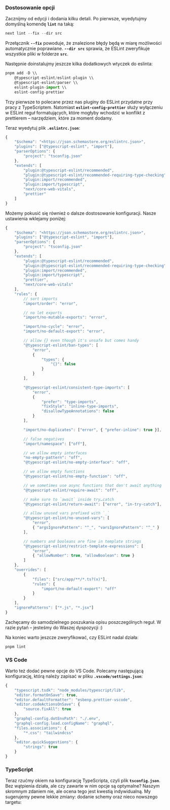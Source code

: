 
### **Dostosowanie opcji**

Zacznijmy od edycji i dodania kilku detali. Po pierwsze, wyedytujmy domyślną komendę **`lint`** na taką:

```jsx
next lint --fix --dir src
```

Przełącznik **`--fix`** powoduje, że znalezione błędy będą w miarę możliwości automatycznie poprawiane. **`--dir src`** sprawia, że ESLint zweryfikuje wszystkie pliki w folderze **`src`**.

Następnie doinstalujmy jeszcze kilka dodatkowych wtyczek do eslinta:

```jsx
pnpm add -D \\
	@typescript-eslint/eslint-plugin \\
	@typescript-eslint/parser \\
	eslint-plugin-import \\
	eslint-config-prettier
```

Trzy pierwsze to polecane przez nas pluginy do ESLint przydatne przy pracy z TypeScriptem. Natomiast **`eslint-config-prettier`** służy wyłączeniu w ESLint reguł formatujących, które mogłyby wchodzić w konflikt z prettierem – narzędziem, które za moment dodamy.

Teraz wyedytuj plik **`.eslintrc.json`**:

```jsx
{
	"$schema": "<https://json.schemastore.org/eslintrc.json>",
	"plugins": ["@typescript-eslint", "import"],
	"parserOptions": {
		"project": "tsconfig.json"
	},
	"extends": [
		"plugin:@typescript-eslint/recommended",
		"plugin:@typescript-eslint/recommended-requiring-type-checking",
		"plugin:import/recommended",
		"plugin:import/typescript",
		"next/core-web-vitals",
		"prettier"
	]
}
```

Możemy pokusić się również o dalsze dostosowanie konfiguracji. Nasze ustawienia wklejamy poniżej:

```jsx
{
	"$schema": "<https://json.schemastore.org/eslintrc.json>",
	"plugins": ["@typescript-eslint", "import"],
	"parserOptions": {
		"project": "tsconfig.json"
	},
	"extends": [
		"plugin:@typescript-eslint/recommended",
		"plugin:@typescript-eslint/recommended-requiring-type-checking",
		"plugin:import/recommended",
		"plugin:import/typescript",
		"prettier",
		"next/core-web-vitals"
	],
	"rules": {
		// sort imports
		"import/order": "error",

		// no let exports
		"import/no-mutable-exports": "error",

		"import/no-cycle": "error",
		"import/no-default-export": "error",

		// allow {} even though it's unsafe but comes handy
		"@typescript-eslint/ban-types": [
			"error",
			{
				"types": {
					"{}": false
				}
			}
		],

		"@typescript-eslint/consistent-type-imports": [
			"error",
			{
				"prefer": "type-imports",
				"fixStyle": "inline-type-imports",
				"disallowTypeAnnotations": false
			}
		],

		"import/no-duplicates": ["error", { "prefer-inline": true }],

		// false negatives
		"import/namespace": ["off"],

		// we allow empty interfaces
		"no-empty-pattern": "off",
		"@typescript-eslint/no-empty-interface": "off",

		// we allow empty functions
		"@typescript-eslint/no-empty-function": "off",

		// we sometimes use async functions that don't await anything
		"@typescript-eslint/require-await": "off",

		// make sure to `await` inside try…catch
		"@typescript-eslint/return-await": ["error", "in-try-catch"],

		// allow unused vars prefixed with `_`
		"@typescript-eslint/no-unused-vars": [
			"error",
			{ "argsIgnorePattern": "^_", "varsIgnorePattern": "^_" }
		],

		// numbers and booleans are fine in template strings
		"@typescript-eslint/restrict-template-expressions": [
			"error",
			{ "allowNumber": true, "allowBoolean": true }
		]
	},
	"overrides": [
		{
			"files": ["src/app/**/*.ts?(x)"],
			"rules": {
				"import/no-default-export": "off"
			}
		}
	],
	"ignorePatterns": ["*.js", "*.jsx"]
}
```

Zachęcamy do samodzielnego poszukania opisu poszczególnych reguł. W razie pytań – jesteśmy do Waszej dyspozycji :)

Na koniec warto jeszcze zweryfikować, czy ESLint nadal działa:

```jsx
pnpm lint
```

### **VS Code**

Warto też dodać pewne opcje do VS Code. Polecamy następującą konfigurację, którą należy zapisać w pliku **`.vscode/settings.json`**:

```jsx
{
	"typescript.tsdk": "node_modules/typescript/lib",
	"editor.formatOnSave": true,
	"editor.defaultFormatter": "esbenp.prettier-vscode",
	"editor.codeActionsOnSave": {
		"source.fixAll": true
	},
	"graphql-config.dotEnvPath": "./.env",
	"graphql-config.load.configName": "graphql",
	"files.associations": {
		"*.css": "tailwindcss"
	},
	"editor.quickSuggestions": {
		"strings": true
	}
}
```

### **TypeScript**

Teraz rzućmy okiem na konfigurację TypeScripta, czyli plik **`tsconfig.json`**. Bez wątpienia działa, ale czy zawarte w nim opcje są optymalne? Naszym skromnym zdaniem nie, ale ocena tego jest kwestią indywidualną. My sugerujemy pewne lekkie zmiany: dodanie schemy oraz nieco nowszego targetu: